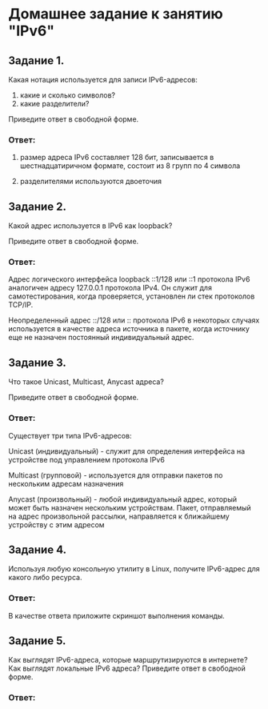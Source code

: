 # Домашнее задание к занятию "IPv6"

## Задание 1.

Какая нотация используется для записи IPv6-адресов:

1) какие и сколько символов?
2) какие разделители?

Приведите ответ в свободной форме.

### Ответ:

1) размер адреса IPv6 составляет 128 бит, записывается в шестнадцатиричном формате, состоит из 8 групп по 4 символа

2) разделителями используются двоеточия

## Задание 2.

Какой адрес используется в IPv6 как loopback?

Приведите ответ в свободной форме.

### Ответ:

Адрес логического интерфейса loopback ::1/128 или ::1 протокола IPv6 аналогичен адресу 127.0.0.1 протокола IPv4. Он служит для самотестирования, когда проверяется, установлен ли стек протоколов TCP/IP.

Неопределенный адрес ::/128 или :: протокола IPv6 в некоторых случаях используется в качестве адреса источника в пакете, когда источнику еще не назначен постоянный индивидуальный адрес.


## Задание 3.

Что такое Unicast, Multicast, Anycast адреса?

Приведите ответ в свободной форме.

### Ответ:

Существует три типа IPv6-адресов:

Unicast (индивидуальный) - служит для определения интерфейса на устройстве под управлением протокола IPv6

Multicast (групповой) - используется для отправки пакетов по нескольким адресам назначения

Anycast (произвольный) - любой индивидуальный адрес, который может быть назначен нескольким устройствам. Пакет, отправляемый на адрес произвольной рассылки, направляется к ближайшему устройству с этим адресом




## Задание 4.

Используя любую консольную утилиту в Linux, получите IPv6-адрес для какого либо ресурса.

### Ответ:




В качестве ответа приложите скриншот выполнения команды.

## Задание 5.

Как выглядят IPv6-адреса, которые маршрутизируются в интернете?
Как выглядят локальные IPv6 адреса?
Приведите ответ в свободной форме.



### Ответ:



